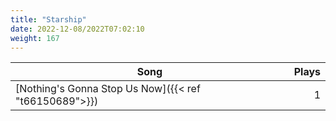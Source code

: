 ```yaml
---
title: "Starship"
date: 2022-12-08/2022T07:02:10
weight: 167
---
```




 Song | Plays 
----- | -----:
[Nothing's Gonna Stop Us Now]({{< ref "t66150689">}}) | 1
